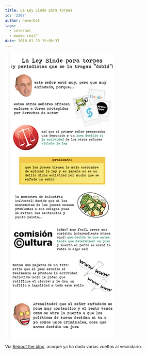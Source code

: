 ```yaml
---
title: La Ley Sinde para torpes
id: '2267'
author: neverbot
tags:
  - internet
  - mundo real™
date: 2010-01-23 19:00:37
---
```


![201001231859.jpg](./la-ley-sinde-para-torpes/201001231859.jpg)

Vía [Reboot the blog](http://blog.swas.es/post/327224118/la-ley-sinde-para-torpes-facil-sencillo-y-para), aunque ya ha dado varias vueltas al vecindario.
